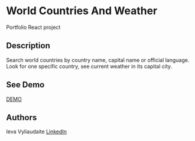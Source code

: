 # World Countries And Weather

Portfolio React project

## Description

Search world countries by country name, capital name or official language. Look for one specific country, see current weather in its capital city.

## See Demo

[DEMO](https://microieva.github.io/countries-and-weather/)


## Authors

 Ieva Vyliaudaite 
 [LinkedIn](https://www.linkedin.com/in/ievavyliaudaite/)

